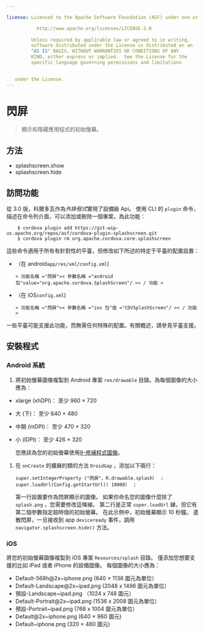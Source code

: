 ```yaml
---

license: Licensed to the Apache Software Foundation (ASF) under one or more contributor license agreements. See the NOTICE file distributed with this work for additional information regarding copyright ownership. The ASF licenses this file to you under the Apache License, Version 2.0 (the "License"); you may not use this file except in compliance with the License. You may obtain a copy of the License at

           http://www.apache.org/licenses/LICENSE-2.0
    
         Unless required by applicable law or agreed to in writing,
         software distributed under the License is distributed on an
         "AS IS" BASIS, WITHOUT WARRANTIES OR CONDITIONS OF ANY
         KIND, either express or implied.  See the License for the
         specific language governing permissions and limitations
    

   under the License.
---
```


# 閃屏

> 顯示和隱藏應用程式的初始螢幕。

## 方法

*   splashscreen.show
*   splashscreen.hide

## 訪問功能

從 3.0 版，科爾多瓦作為*外掛程式*實現了設備級 Api。 使用 CLI 的 `plugin` 命令，描述在命令列介面，可以添加或刪除一個專案，為此功能：

        $ cordova plugin add https://git-wip-us.apache.org/repos/asf/cordova-plugin-splashscreen.git
        $ cordova plugin rm org.apache.cordova.core.splashscreen
    

這些命令適用于所有有針對性的平臺，但修改如下所述的特定于平臺的配置設置：

*   （在 android`app/res/xml/config.xml`)
    
        < 功能名稱 ="閃屏">< 參數名稱 ="android 包"value="org.apache.cordova.SplashScreen"/ >< / 功能 >
        

*   （在 iOS`config.xml`)
    
        < 功能名稱 ="閃屏">< 參數名稱 ="ios 包"值 ="CDVSplashScreen"/ >< / 功能 >
        

一些平臺可能支援此功能，而無需任何特殊的配置。有關概述，請參見平臺支援。

## 安裝程式

### Android 系統

1.  將初始螢幕圖像複製到 Android 專案 `res/drawable` 目錄。為每個圖像的大小應為：

*   xlarge (xhDPI)： 至少 960 × 720
*   大 (下)： 至少 640 × 480
*   中期 (mDPI)： 至少 470 × 320
*   小 (lDPI)： 至少 426 × 320
    
    您應該為您的初始螢幕使用[9-修補程式圖像][1]。

 [1]: https://developer.android.com/tools/help/draw9patch.html

1.  在 `onCreate` 的擴展的類的方法 `DroidGap` ，添加以下兩行：
    
        super.setIntegerProperty ("閃屏"，R.drawable.splash） ；super.loadUrl(Config.getStartUrl() 10000） ；
        
    
    第一行設置要作為閃屏顯示的圖像。 如果你命名您的圖像什麼除了 `splash.png` ，您需要修改這條線。 第二行是正常 `super.loadUrl` 線，但它有第二個參數指定超時值的初始螢幕。 在此示例中，初始螢幕顯示 10 秒鐘。 遣散閃屏，一旦接收到 app `deviceready` 事件，調用 `navigator.splashscreen.hide()` 方法。

### iOS

將您的初始螢幕圖像複製到 iOS 專案 `Resources/splash` 目錄。 僅添加您想要支援的比如 iPad 或者 iPhone 的設備圖像。 每個圖像的大小應為：

*   Default-568h@2x~iphone.png (640 × 1136 圖元為單位）
*   Default-Landscape@2x~ipad.png (2048 x 1496 圖元為單位）
*   預設-Landscape~ipad.png （1024 x 748 圖元）
*   Default-Portrait@2x~ipad.png (1536 x 2008 圖元為單位）
*   預設-Portrait~ipad.png (768 x 1004 圖元為單位）
*   Default@2x~iphone.png (640 × 960 圖元)
*   Default~iphone.png (320 × 480 圖元)